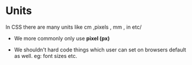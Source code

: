 # Units 
In CSS there are many units like cm ,pixels , mm , in etc/
- We more commonly only use <b>pixel (px) </b>

- We shouldn't hard code things which user can set on browsers default as well. eg: font sizes etc.
